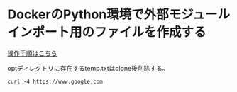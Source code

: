 # DockerのPython環境で外部モジュールインポート用のファイルを作成する

[操作手順はこちら](https://zenn.dev/fujimoto/articles/8aa786a1fcdfca)

optディレクトリに存在するtemp.txtはclone後削除する。

`curl -4 https://www.google.com`
